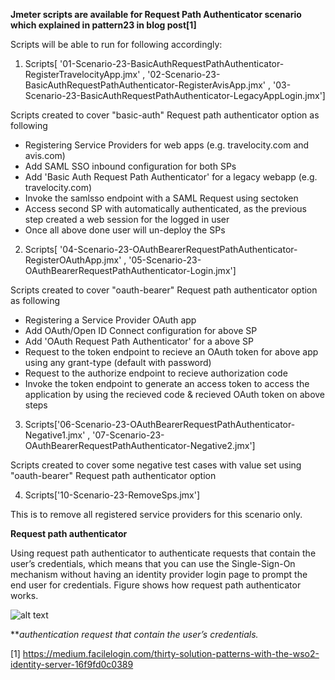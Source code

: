 **Jmeter scripts are available for Request Path Authenticator scenario which explained in pattern23 in blog post[1]**

Scripts will be able to run for following accordingly:

1. Scripts[ '01-Scenario-23-BasicAuthRequestPathAuthenticator-RegisterTravelocityApp.jmx' , '02-Scenario-23-BasicAuthRequestPathAuthenticator-RegisterAvisApp.jmx' , '03-Scenario-23-BasicAuthRequestPathAuthenticator-LegacyAppLogin.jmx']

Scripts created to cover "basic-auth" Request path authenticator option as following
- Registering Service Providers for web apps (e.g. travelocity.com and avis.com)
- Add SAML SSO inbound configuration for both SPs
- Add 'Basic Auth Request Path Authenticator' for a legacy webapp (e.g. travelocity.com)
- Invoke the samlsso endpoint with a SAML Request using sectoken
- Access second SP with automatically authenticated, as the previous step created a web session for the logged in user
- Once all above done user will un-deploy the SPs

2. Scripts[ '04-Scenario-23-OAuthBearerRequestPathAuthenticator-RegisterOAuthApp.jmx' , '05-Scenario-23-OAuthBearerRequestPathAuthenticator-Login.jmx'] 

Scripts created to cover "oauth-bearer" Request path authenticator option as following
- Registering a Service Provider OAuth app 
- Add OAuth/Open ID Connect configuration for above SP
- Add 'OAuth Request Path Authenticator' for a above SP
- Request to the token endpoint to recieve an OAuth token for above app using any grant-type (default with password)
- Request to the authorize endpoint to recieve authorization code 
- Invoke the token endpoint to generate an access token to access the application by using the recieved code & recieved OAuth token on above steps

3. Scripts['06-Scenario-23-OAuthBearerRequestPathAuthenticator-Negative1.jmx' , '07-Scenario-23-OAuthBearerRequestPathAuthenticator-Negative2.jmx']

Scripts created to cover some negative test cases with value set using "oauth-bearer" Request path authenticator option 

4. Scripts['10-Scenario-23-RemoveSps.jmx']

This is to remove all registered service providers for this scenario only.


**Request path authenticator**

Using request path authenticator to authenticate requests that contain the user’s credentials, which means that you can use the Single-Sign-On mechanism without having an identity provider login page to prompt the end user for credentials. Figure shows how request path authenticator works.

![alt text](https://github.com/kavithasub/identity-test-integration/blob/master/solution23/req.path.auth.png)

***authentication request that contain the user’s credentials.*

[1] https://medium.facilelogin.com/thirty-solution-patterns-with-the-wso2-identity-server-16f9fd0c0389
